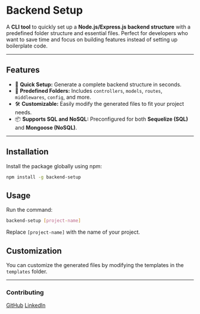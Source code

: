 # Backend Setup

A **CLI tool** to quickly set up a **Node.js/Express.js backend structure** with a predefined folder structure and essential files. Perfect for developers who want to save time and focus on building features instead of setting up boilerplate code.

---

## Features

- 🚀 **Quick Setup:** Generate a complete backend structure in seconds.
- 📂 **Predefined Folders:** Includes `controllers`, `models`, `routes`, `middlewares`, `config`, and more.
- 🛠️ **Customizable:** Easily modify the generated files to fit your project needs.
- 📦 **Supports SQL and NoSQL:** Preconfigured for both **Sequelize (SQL)** and **Mongoose (NoSQL)**.

---

## Installation

Install the package globally using npm:

```bash
npm install -g backend-setup
```

## Usage

Run the command:

```bash
backend-setup [project-name]
```

Replace `[project-name]` with the name of your project.

## Customization

You can customize the generated files by modifying the templates in the `templates` folder.

---

### **Contributing**

[GitHub](https://github.com/scriptwithahmad) 
[LinkedIn](https://www.linkedin.com/in/muhammad-ahmad-6b4303264)

